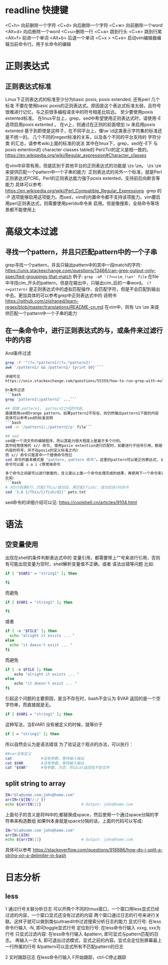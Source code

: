 # readline 快捷键
<C+h> 向前删除一个字符
<C+d> 向后删除一个字符
<C+w> 向前删除一个word
<Alt+d> 向后删除一个word
<C+u>删除一行
<C+a> 跳到行头
<C+e> 跳到行尾
<Alt+f> 前进一个单词
<Alt+b> 后退一个单词
<C+x > <C+e> 启动vim编辑器编辑当前命令行。用于长命令的编辑

# 正则表达式
## 正则表达式标准
Linux下正则表达式的标准至少分为basic poxis, posix extended, 还有perl 几个标准
不要在使用basic poxis的正则表达式。原因是这个表达式标准太弱，且符号很难进行记忆，与之前很多编程语言中的符号相差比较远。
至少要使用poxis extented标准。
在linux平台上，grep，sed中希望使用正则表达式时，请使用-E选项启用poxis extented 。
在vi上，则通过在正则的前面增加 \v 来启用poxis extented
基于到即使是这样子，在不同平台上，像\w \d这类表示字符集的标准还是不统一的。
几个不同的regext标准的关系，以及各个不同的平台支持的 字符分类 的汇总，请参考wiki上面的标准的说法
其中在linux下，grep，sed在-E下 与 poxis extention的 character classes table的 Perl/Tcl的定义是相一致的。
https://en.wikipedia.org/wiki/Regular_expression#Character_classes

在vim中非常有用，但是区别于其他平台的正则表达式的功能是 \zs \ze。 \zs \ze 来提供匹配一个pattern中一个子串的能力
 正则表达式的另外一个标准，就是Perl正则表达式PCRE。Perl的正则表达能力强于poxis extented，支持前后向断言等能力
具体可以参考:
https://en.wikipedia.org/wiki/Perl_Compatible_Regular_Expressions
 grep 的 -P 选项能够启用这项能力。而sed，vim的内置命令都不支持该项能力。vim要启用perl正则表达式，则需要使用perldo命令来
启用。但是像搜索，全局命令等场景都不能使用上

# 高级文本过滤
## 寻找一个pattern，并且只匹配pattern中的一个子串
grep寻找一个pattern，并且只输出pattern中的其中一段match的字符:
https://unix.stackexchange.com/questions/13466/can-grep-output-only-specified-groupings-that-match
例子:
`grep -oP '(?<=cim_)\w+' file` 在file中寻找cim_开头的pattern，但是在输出中，只输出cim_后的一串word。
`(?<=pattern)` 是正则表达式中的虚拟匹配操作，会匹配字符，但是不会匹配到输出中去。更加具体的可以参考grep中正则表达式中的
说明书
https://github.com/ziishaned/learn-regex/blob/master/translations/README-cn.md
在vim中，则有 \zs \ze 来提供匹配一个pattern中一个子串的能力

## 在一条命令中，进行正则表达式的与，或条件来过滤行中的内容
And条件过滤
```bash
grep -P '^(?=.*pattern1)(?=.*pattern2)'
awk '/pattern1/ && /pattern2/ {print $0}'```

详细可见
https://unix.stackexchange.com/questions/55359/how-to-run-grep-with-multiple-and-patterns

Or条件过滤
```bash
grep 'pattern1\|pattern2' ...```

## 获取 pattern1， pattern2之间的内容。
直接使用sed的range pattern。如果pattern2不存在，则仍然输出pattern1下面的内容
具体可以参考sed的标准说明
```bash 
sed -n '/pattern1/,/pattern2/p' file```

## sed
sed是一个流文件的编辑程序，所以其能力很大程度上是基于多个行的。
其中经常使用的 s// 命令, 使用posix extention进行匹配时，如要进行子括号引用，都是使用 \1 \2来进行表示 (表明这些引用自括号
内容的符号，并不在posix的定义标准之内)
而 s// 命令只是其中一个替换命令而已
sed 命令的基本模式是 "pattern, pattern 命令"。这里的pattern可以是正则表达式, 或者是行号。
命令可以是 s a i c等常用命令

多个命令之间是可以进行嵌套的，含义是以上面一个命令处理完成的结果，再使用下一个命令来进行处理
比如:
```bash
# 对3行到第6行，匹配/This/成功后，再匹配/fish/，成功后执行d命令
sed '3,6 {/This/{/fish/d}}' pets.txt
```
sed命令的详细介绍可以见:
https://coolshell.cn/articles/9104.html

# 语法
## 空变量使用
出现在shell的条件判断表达式中的 变量引用，都需要带上""号来进行引用，否则有可能出现变量为空时，shell解析变量值不正确，或者
语法出错等问题
比如:
```bash
if [ "$VAR1" = "string1" ]; then

fi
```
而避免
```bash
if [ $VAR1 = "string1" ]; then

fi
```
或者
```bash
if [ -e "$FILE" ]; then
  echo "alright it exists ... "
else
  echo "it doesn't exist ... "
fi
```
而避免
```bash
if [ -e $FILE ]; then
    echo "alright it exists ... "
else
    echo "it doesn't exist ... "
fi
```
引起这个问题的主要原因，是当不存在时，bash不会认为 $VAR 返回的是一个空字符串，而直接就是无。
```bash
if [ $VAR1 = "string1" ]; then
```
这种写法，当$VAR1 没有被定义的时候，就等价于
```bash
if [ = "string1" ]; then
```
所以自然会认为是语法错误
为了验证这个观点的办法，可以执行：
```bash
##var没有定义
cat             #没有参数，等待输入输出
cat $VAR        #没有参数，等待输入输出
cat "$VAR"      #有参数，为空，所以cat返回找不到文件
```
## split string to array
```bash
IN="bla@some.com;john@home.com"
arrIN=(${IN//;/ })
echo ${arrIN[1]}                  # Output: john@home.com
```
上面句子的含义是将IN中的;都替换成space，然后使用一个通过space分隔的字符串来构造数组
如果IN本身就是space分隔的话，上面的代码可以写成:
```bash
IN="bla@some.com john@home.com"
arrIN=($IN)
echo ${arrIN[1]}                  # Output: john@home.com
```
具体可以参考
https://stackoverflow.com/questions/918886/how-do-i-split-a-string-on-a-delimiter-in-bash

# 日志分析
## less
1 通过行号关联分析日志
  可以开两个不同的tmux窗口，一个窗口用less显式已经过滤的内容，一个窗口显式还没有过滤的内容
两个窗口通过日志的行号来进行关联。这样子就可以做到类似ultraedit中过滤搜索分析日志的能力
显式行号: 
  在less命令行输入 -N, 即可toggle显式行号
定位到行号:
  在less命令行输入 xxxg, xxx为行号
只显式过滤内容:
  在less命令行输入 &pattern, 即可显式与pattern匹配的日志。
  再输入一次 &, 即可退出过滤模式，显式之前的内容。显式会定位到屏幕最上一行所属的行号
  &!pattern可以显式所有不匹配pattern的日志

2 实时跟踪日志
  在less命令行输入 F开始跟踪，ctrl-C停止跟踪
